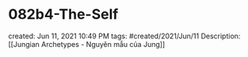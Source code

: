 ---
---

# 082b4-The-Self

created: Jun 11, 2021 10:49 PM
tags: #created/2021/Jun/11
Description: [[Jungian Archetypes - Nguyên mẫu của Jung]]